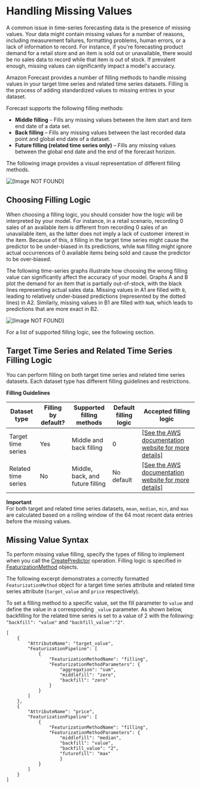 # Handling Missing Values<a name="howitworks-missing-values"></a>

A common issue in time\-series forecasting data is the presence of missing values\. Your data might contain missing values for a number of reasons, including measurement failures, formatting problems, human errors, or a lack of information to record\. For instance, if you're forecasting product demand for a retail store and an item is sold out or unavailable, there would be no sales data to record while that item is out of stock\. If prevalent enough, missing values can significantly impact a model's accuracy\.

Amazon Forecast provides a number of filling methods to handle missing values in your target time series and related time series datasets\. Filling is the process of adding standardized values to missing entries in your dataset\.

Forecast supports the following filling methods:
+ **Middle filling** – Fills any missing values between the item start and item end date of a data set\.
+ **Back filling** – Fills any missing values between the last recorded data point and global end date of a dataset\.
+ **Future filling \(related time series only\)** – Fills any missing values between the global end date and the end of the forecast horizon\.

The following image provides a visual representation of different filling methods\.

![\[Image NOT FOUND\]](http://docs.aws.amazon.com/forecast/latest/dg/images/Filling_types.PNG)

## Choosing Filling Logic<a name="choosing-missing-values"></a>

When choosing a filling logic, you should consider how the logic will be interpreted by your model\. For instance, in a retail scenario, recording 0 sales of an available item is different from recording 0 sales of an unavailable item, as the latter does not imply a lack of customer interest in the item\. Because of this, `0` filling in the target time series might cause the predictor to be under\-biased in its predictions, while `NaN` filling might ignore actual occurrences of 0 available items being sold and cause the predictor to be over\-biased\.

The following time\-series graphs illustrate how choosing the wrong filling value can significantly affect the accuracy of your model\. Graphs A and B plot the demand for an item that is partially out\-of\-stock, with the black lines representing actual sales data\. Missing values in A1 are filled with `0`, leading to relatively under\-biased predictions \(represented by the dotted lines\) in A2\. Similarly, missing values in B1 are filled with `NaN`, which leads to predictions that are more exact in B2\.

![\[Image NOT FOUND\]](http://docs.aws.amazon.com/forecast/latest/dg/images/filling_values.PNG)

For a list of supported filling logic, see the following section\.

## Target Time Series and Related Time Series Filling Logic<a name="filling-restrictions"></a>

You can perform filling on both target time series and related time series datasets\. Each dataset type has different filling guidelines and restrictions\.


**Filling Guidelines**  

| Dataset type | Filling by default? | Supported filling methods | Default filling logic | Accepted filling logic | 
| --- | --- | --- | --- | --- | 
| Target time series | Yes | Middle and back filling | 0 |  [\[See the AWS documentation website for more details\]](http://docs.aws.amazon.com/forecast/latest/dg/howitworks-missing-values.html)  | 
| Related time series | No | Middle, back, and future filling | No default |  [\[See the AWS documentation website for more details\]](http://docs.aws.amazon.com/forecast/latest/dg/howitworks-missing-values.html)  | 

**Important**  
For both target and related time series datasets, `mean`, `median`, `min`, and `max` are calculated based on a rolling window of the 64 most recent data entries before the missing values\.

## Missing Value Syntax<a name="filling-syntax"></a>

To perform missing value filling, specify the types of filling to implement when you call the [CreatePredictor](API_CreatePredictor.md) operation\. Filling logic is specified in [FeaturizationMethod](API_FeaturizationMethod.md) objects\.

The following excerpt demonstrates a correctly formatted `FeaturizationMethod` object for a target time series attribute and related time series attribute \(`target_value` and `price` respectively\)\.

 To set a filling method to a specific value, set the fill parameter to `value` and define the value in a corresponding `_value` parameter\. As shown below, backfilling for the related time series is set to a value of 2 with the following: `"backfill": "value"` and `"backfill_value":"2"`\. 

```
[
    {
        "AttributeName": "target_value",
        "FeaturizationPipeline": [
            {
                "FeaturizationMethodName": "filling",
                "FeaturizationMethodParameters": {
                    "aggregation": "sum",
                    "middlefill": "zero",
                    "backfill": "zero"
                }
            }
        ]
    },
    {
        "AttributeName": "price",
        "FeaturizationPipeline": [
            {
                "FeaturizationMethodName": "filling",
                "FeaturizationMethodParameters": {
                    "middlefill": "median",
                    "backfill": "value",
                    "backfill_value": "2",
                    "futurefill": "max"               
                    }
            }
        ]
    }
]
```